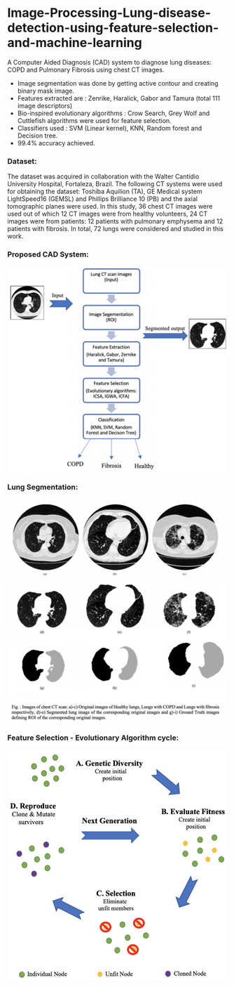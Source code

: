 # Image-Processing-Lung-disease-detection-using-feature-selection-and-machine-learning
A Computer Aided Diagnosis (CAD) system to diagnose lung diseases: COPD and Pulmonary Fibrosis using chest CT images.
  - Image segmentation was done by getting active contour and creating binary mask image.
  - Features extracted are : Zenrike, Haralick, Gabor and Tamura (total 111 image descriptors)
  - Bio-inspired evolutionary algorithms : Crow Search, Grey Wolf and Cuttlefish algorithms were used for feature selection.
  - Classifiers used : SVM (Linear kernel), KNN, Random forest and Decision tree.
  - 99.4% accuracy achieved.
  
  
### Dataset:
The dataset was acquired in collaboration with the Walter Cantídio University Hospital, Fortaleza, Brazil. The following CT systems were used for obtaining the dataset: Toshiba Aquilion (TA), GE Medical system LightSpeed16 (GEMSL) and Phillips Brilliance 10 (PB) and the axial tomographic planes were used. In this study, 36 chest CT images were used out of which 12 CT images were from healthy volunteers, 24 CT images were from patients: 12 patients with pulmonary emphysema and 12 patients with fibrosis. In total, 72 lungs were considered and studied in this work.

### Proposed CAD System:
<img src="readmeImages/CAD_System.jpg" width="700">

### Lung Segmentation:
<img src="readmeImages/lungSegmentation.png" width="700">

### Feature Selection - Evolutionary Algorithm cycle:
<img src="readmeImages/evolutionaryCycle.jpg" width="700">

